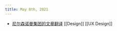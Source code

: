 ```yaml
---
title: May 8th, 2021
---
```


- [尼尔森诺曼集团的文章翻译](https://www.zhihu.com/column/UX-NNG) [[Design]]  [[UX Design]]